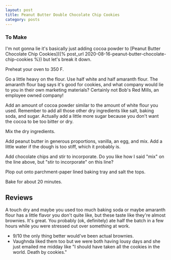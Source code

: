 ```yaml
---
layout: post
title: Peanut Butter Double Chocolate Chip Cookies
category: posts
---
```


### To Make

I'm not gonna lie it's basically just adding cocoa powder to
[Peanut Butter Chocolate Chip Cookies]({% post_url 2020-08-16-peanut-butter-chocolate-chip-cookies %}) but let's break it down.

Preheat your oven to 350 F.

Go a little heavy on the flour. Use half white and half amaranth flour. The amaranth flour bag says it's good for cookies, and what company would lie to you in their own marketing materials? Certainly not Bob's Red Mills, an employee owned company!

Add an amount of cocoa powder similar to the amount of white flour you used. Remember to add all those other dry ingredients like salt, baking soda, and sugar. Actually add a little more sugar because you don't want the cocoa to be too bitter or dry.

Mix the dry ingredients.

Add peanut butter in generous proportions, vanilla, an egg, and mix. Add a little water if the dough is too stiff, which it probably is.

Add chocolate chips and stir to incorporate. Do you like how I said "mix" on the line above, but "stir to incorporate" on this line?

Plop out onto parchment-paper lined baking tray and salt the tops.

Bake for about 20 minutes.


## Reviews
A touch dry and maybe you used too much baking soda or maybe amaranth flour has a little flavor you don't quite like, but these taste like they're almost brownies. It's great. You probably (ok, definitely) ate half the batch in a few hours while you were stressed out over something at work.

- 9/10 the only thing better would've been actual brownies.
- Vaughnda liked them too but we were both having lousy days and she just emailed me midday like "I should have taken all the cookies in the world. Death by cookies."


